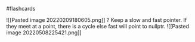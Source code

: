 #flashcards 


![[Pasted image 20220209180605.png]]
?
Keep a slow and fast pointer. If they meet at a point, there is a cycle else fast will point to nullptr.
![[Pasted image 20220508225421.png]]